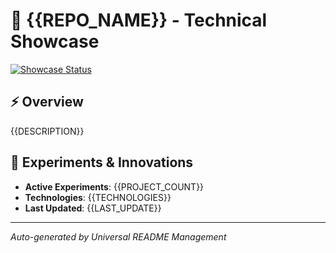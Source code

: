 # 🔬 {{REPO_NAME}} - Technical Showcase

[![Showcase Status](https://img.shields.io/badge/Showcase-Active-purple)](https://github.com/{{ORG_NAME}}/{{REPO_NAME}})

## ⚡ Overview

{{DESCRIPTION}}

## 🧪 Experiments & Innovations
- **Active Experiments**: {{PROJECT_COUNT}}
- **Technologies**: {{TECHNOLOGIES}}
- **Last Updated**: {{LAST_UPDATE}}

---

*Auto-generated by Universal README Management*